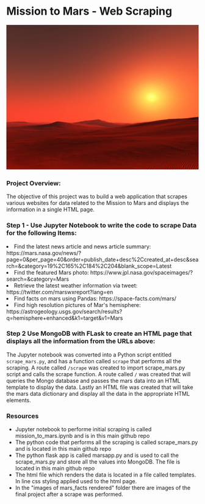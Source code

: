 # Mission to Mars - Web Scraping

<img src="mars-surface_img.jpg" alt="">

<div>
 <h3>Project Overview:</h3
 <p>The objective of this project was to build a web application that scrapes various websites for data related to the Mission to Mars and displays the information in a single HTML page.</p>
</div>

<div>
  <h3>Step 1 - Use Jupyter Notebook to write the code to scrape Data for the following Items:</h3
  <ul>
  <li>Find the latest news article and news article summary: https://mars.nasa.gov/news/?page=0&per_page=40&order=publish_date+desc%2Ccreated_at+desc&search=&category=19%2C165%2C184%2C204&blank_scope=Latest</li>
  <li>Find the featured Mars photo: https://www.jpl.nasa.gov/spaceimages/?search=&category=Mars</li>
  <li>Retrieve the latest weather information via tweet: https://twitter.com/marswxreport?lang=en</li>
  <li>Find facts on mars using Pandas: https://space-facts.com/mars/</li>
  <li>Find high resolution pictures of Mar's hemisphere: https://astrogeology.usgs.gov/search/results?q=hemisphere+enhanced&k1=target&v1=Mars </li>
  </ul>
</div>
<div>
  <h3>Step 2 Use MongoDB with FLask to create an HTML page that displays all the information from the URLs above:</h3>
  <p>
  The Jupyter notebook was converted into a Python script entitled <code>scrape_mars.py</code>, and has a function called <code>scrape</code> that performs all the scraping. A route called <code>/scrape</code> was created to import scrape_mars.py script and calls the scrape function. A route called <code>/</code> was created that will queries the Mongo database and passes the mars data into an HTML template to display the data. Lastly an HTML file was created that will take the mars data dictionary and display all the data in the appropriate HTML elements. 
  </p>
 
 <div>
  <h3>Resources</h3>
   <ul>
  <li>Jupyter notebook to performe initial scraping is called mission_to_mars.ipynb and is in this main github repo</li>
  <li>The python code that performs all the scraping is called scrape_mars.py and is located in this main github repo</li>
  <li>The python flask app is called marsapp.py and is used to call the scrape_mars.py and store all the values into MongoDB. The file is located in this main github repo</li>
  <li>The html file which renders the data is located in a file called templates. In line css styling applied used to the html page.</li>
  <li>In the "images of mars_facts rendered" folder there are images of the final project after a scrape was performed.</li>
  </ul>
  
